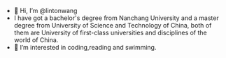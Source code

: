 - 👋 Hi, I’m @lintonwang
- I have got a bachelor's degree from Nanchang University and a master degree from University of Science and Technology of China,
both of them are University of first-class universities and disciplines of the world of China.
- 👀 I’m interested in coding,reading and swimming.

<!---
lintonwang/lintonwang is a ✨ special ✨ repository because its `README.md` (this file) appears on your GitHub profile.
You can click the Preview link to take a look at your changes.
--->
